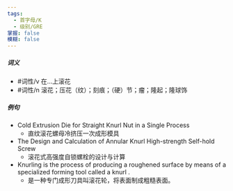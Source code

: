 ```yaml
---
tags:
  - 首字母/K
  - 级别/GRE
掌握: false
模糊: false
---
```

##### 词义
- #词性/v  在…上滚花
- #词性/n  滚花；压花（纹）；刻痕；（硬）节；瘤；隆起；隆球饰
##### 例句
- Cold Extrusion Die for Straight Knurl Nut in a Single Process
	- 直纹滚花螺母冷挤压一次成形模具
- The Design and Calculation of Annular Knurl High-strength Self-hold Screw
	- 滚花式高强度自锁螺栓的设计与计算
- Knurling is the process of producing a roughened surface by means of a specialized forming tool called a knurl .
	- 是一种专门成形刀具叫滚花轮，将表面制成粗糙表面。
